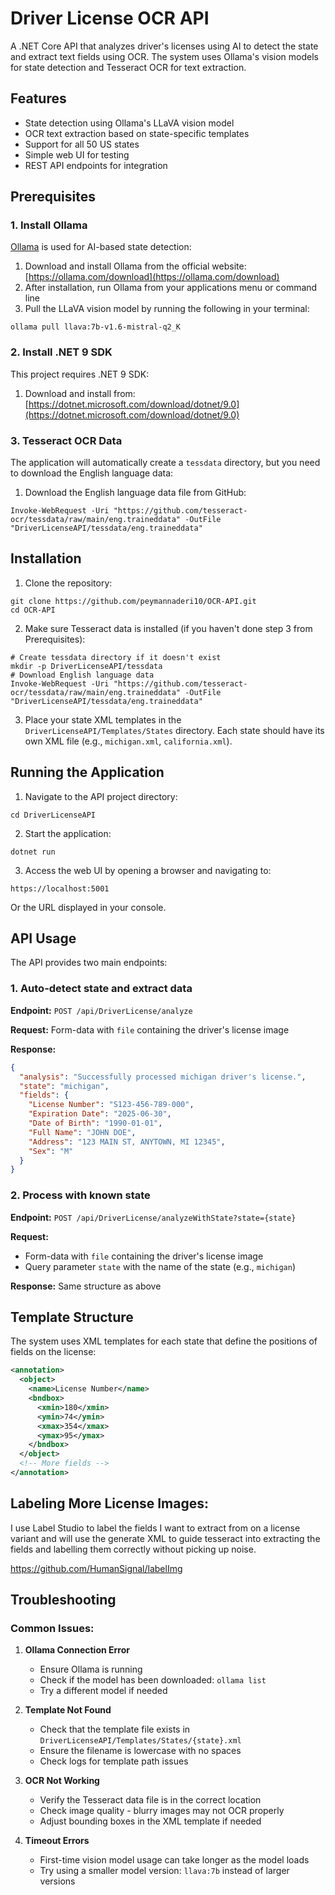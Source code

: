 # Driver License OCR API

A .NET Core API that analyzes driver's licenses using AI to detect the state and extract text fields using OCR. The system uses Ollama's vision models for state detection and Tesseract OCR for text extraction.

## Features

- State detection using Ollama's LLaVA vision model
- OCR text extraction based on state-specific templates
- Support for all 50 US states
- Simple web UI for testing
- REST API endpoints for integration

## Prerequisites

### 1. Install Ollama

[Ollama](https://ollama.com/) is used for AI-based state detection:

1. Download and install Ollama from the official website: [https://ollama.com/download](https://ollama.com/download)
2. After installation, run Ollama from your applications menu or command line
3. Pull the LLaVA vision model by running the following in your terminal:

```
ollama pull llava:7b-v1.6-mistral-q2_K
```

### 2. Install .NET 9 SDK

This project requires .NET 9 SDK:

1. Download and install from: [https://dotnet.microsoft.com/download/dotnet/9.0](https://dotnet.microsoft.com/download/dotnet/9.0)

### 3. Tesseract OCR Data

The application will automatically create a `tessdata` directory, but you need to download the English language data:

1. Download the English language data file from GitHub:
```
Invoke-WebRequest -Uri "https://github.com/tesseract-ocr/tessdata/raw/main/eng.traineddata" -OutFile "DriverLicenseAPI/tessdata/eng.traineddata"
```

## Installation

1. Clone the repository:
```
git clone https://github.com/peymannaderi10/OCR-API.git
cd OCR-API
```

2. Make sure Tesseract data is installed (if you haven't done step 3 from Prerequisites):
```
# Create tessdata directory if it doesn't exist
mkdir -p DriverLicenseAPI/tessdata
# Download English language data
Invoke-WebRequest -Uri "https://github.com/tesseract-ocr/tessdata/raw/main/eng.traineddata" -OutFile "DriverLicenseAPI/tessdata/eng.traineddata"
```

3. Place your state XML templates in the `DriverLicenseAPI/Templates/States` directory. Each state should have its own XML file (e.g., `michigan.xml`, `california.xml`).

## Running the Application

1. Navigate to the API project directory:
```
cd DriverLicenseAPI
```

2. Start the application:
```
dotnet run
```

3. Access the web UI by opening a browser and navigating to:
```
https://localhost:5001
```
Or the URL displayed in your console.

## API Usage

The API provides two main endpoints:

### 1. Auto-detect state and extract data

**Endpoint:** `POST /api/DriverLicense/analyze`

**Request:** Form-data with `file` containing the driver's license image

**Response:**
```json
{
  "analysis": "Successfully processed michigan driver's license.",
  "state": "michigan",
  "fields": {
    "License Number": "S123-456-789-000",
    "Expiration Date": "2025-06-30",
    "Date of Birth": "1990-01-01",
    "Full Name": "JOHN DOE",
    "Address": "123 MAIN ST, ANYTOWN, MI 12345",
    "Sex": "M"
  }
}
```

### 2. Process with known state

**Endpoint:** `POST /api/DriverLicense/analyzeWithState?state={state}`

**Request:** 
- Form-data with `file` containing the driver's license image
- Query parameter `state` with the name of the state (e.g., `michigan`)

**Response:** Same structure as above

## Template Structure

The system uses XML templates for each state that define the positions of fields on the license:

```xml
<annotation>
  <object>
    <name>License Number</name>
    <bndbox>
      <xmin>180</xmin>
      <ymin>74</ymin>
      <xmax>354</xmax>
      <ymax>95</ymax>
    </bndbox>
  </object>
  <!-- More fields -->
</annotation>
```
## Labeling More License Images:
I use Label Studio to label the fields I want to extract from on a license variant and will use the generate XML to guide tesseract
into extracting the fields and labelling them correctly without picking up noise.

https://github.com/HumanSignal/labelImg

## Troubleshooting

### Common Issues:

1. **Ollama Connection Error**
   - Ensure Ollama is running
   - Check if the model has been downloaded: `ollama list`
   - Try a different model if needed

2. **Template Not Found**
   - Check that the template file exists in `DriverLicenseAPI/Templates/States/{state}.xml`
   - Ensure the filename is lowercase with no spaces
   - Check logs for template path issues

3. **OCR Not Working**
   - Verify the Tesseract data file is in the correct location
   - Check image quality - blurry images may not OCR properly
   - Adjust bounding boxes in the XML template if needed

4. **Timeout Errors**
   - First-time vision model usage can take longer as the model loads
   - Try using a smaller model version: `llava:7b` instead of larger versions 
